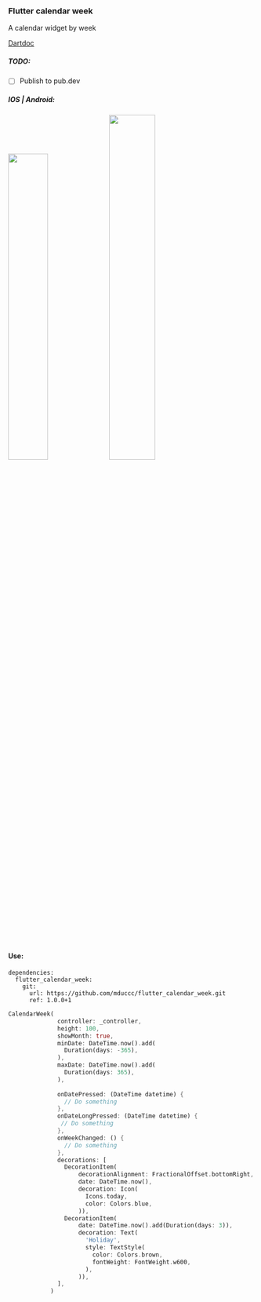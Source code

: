 ### Flutter calendar week
A calendar widget by week

[Dartdoc](http://indieteam.herokuapp.com/flutter-calendar-week/)


##### TODO:
- [ ] Publish to pub.dev

##### IOS | Android:
<img src="https://i.imgur.com/Qv78xwO.png" width="40%" height="40%"/> <img src="https://i.imgur.com/oUQYCbC.png" width="43.29%" height="42.45%"/>

<br>

#### Use:
```
dependencies:
  flutter_calendar_week:
    git:
      url: https://github.com/mduccc/flutter_calendar_week.git
      ref: 1.0.0+1
```

```Dart
CalendarWeek(
              controller: _controller,
              height: 100,
              showMonth: true,
              minDate: DateTime.now().add(
                Duration(days: -365),
              ),
              maxDate: DateTime.now().add(
                Duration(days: 365),
              ),
              
              onDatePressed: (DateTime datetime) {
                // Do something
              },
              onDateLongPressed: (DateTime datetime) {
               // Do something
              },
              onWeekChanged: () {
                // Do something
              },
              decorations: [
                DecorationItem(
                    decorationAlignment: FractionalOffset.bottomRight,
                    date: DateTime.now(),
                    decoration: Icon(
                      Icons.today,
                      color: Colors.blue,
                    )),
                DecorationItem(
                    date: DateTime.now().add(Duration(days: 3)),
                    decoration: Text(
                      'Holiday',
                      style: TextStyle(
                        color: Colors.brown,
                        fontWeight: FontWeight.w600,
                      ),
                    )),
              ],
            )
```
